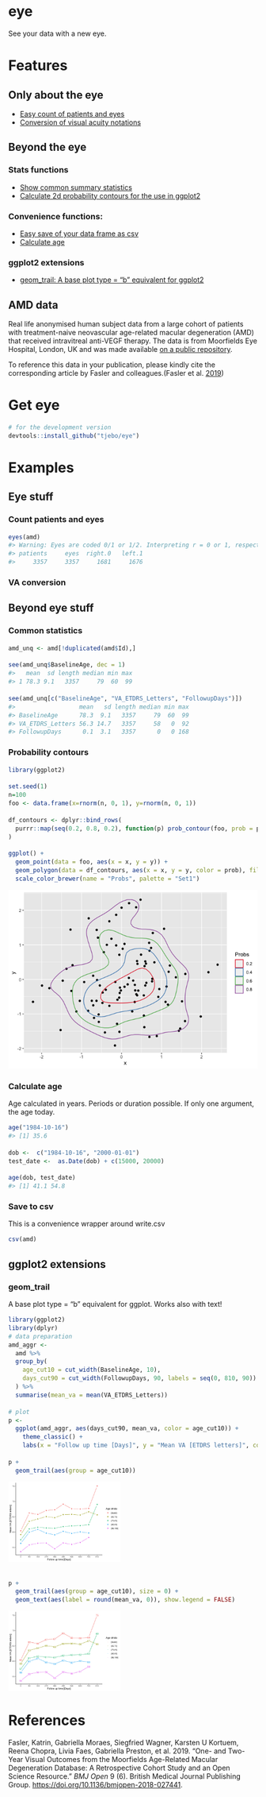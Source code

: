 <!-- README.md is generated from README.Rmd. Please edit that file -->

# eye

See your data with a new eye.

# Features

## Only about the eye

  - [Easy count of patients and eyes](#count-patients-and-eyes)
  - [Conversion of visual acuity notations](#va-conversion)

## Beyond the eye

### Stats functions

  - [Show common summary statistics](#basic-statistics)
  - [Calculate 2d probability contours for the use in
    ggplot2](#probability-contours)

### Convenience functions:

  - [Easy save of your data frame as csv](#save-to-csv)
  - [Calculate age](#calculate-age)

### ggplot2 extensions

  - [geom\_trail: A base plot type = “b” equivalent for
    ggplot2](#geom_trail)

## AMD data

Real life anonymised human subject data from a large cohort of patients
with treatment-naive neovascular age-related macular degeneration (AMD)
that received intravitreal anti-VEGF therapy. The data is from
Moorfields Eye Hospital, London, UK and was made available [on a public
repository](https://datadryad.org/stash/dataset/doi:10.5061/dryad.97r9289).

To reference this data in your publication, please kindly cite the
corresponding article by Fasler and colleagues.(Fasler et al.
[2019](#ref-fasler))

# Get eye

``` r
# for the development version 
devtools::install_github("tjebo/eye")
```

# Examples

## Eye stuff

### Count patients and eyes

``` r
eyes(amd)
#> Warning: Eyes are coded 0/1 or 1/2. Interpreting r = 0 or 1, respectively
#> patients     eyes  right.0   left.1 
#>     3357     3357     1681     1676
```

### VA conversion

## Beyond eye stuff

### Common statistics

``` r
amd_unq <- amd[!duplicated(amd$Id),]

see(amd_unq$BaselineAge, dec = 1)
#>   mean  sd length median min max
#> 1 78.3 9.1   3357     79  60  99

see(amd_unq[c("BaselineAge", "VA_ETDRS_Letters", "FollowupDays")])
#>                  mean   sd length median min max
#> BaselineAge      78.3  9.1   3357     79  60  99
#> VA_ETDRS_Letters 56.3 14.7   3357     58   0  92
#> FollowupDays      0.1  3.1   3357      0   0 168
```

### Probability contours

``` r
library(ggplot2)

set.seed(1)
n=100
foo <- data.frame(x=rnorm(n, 0, 1), y=rnorm(n, 0, 1))

df_contours <- dplyr::bind_rows(
  purrr::map(seq(0.2, 0.8, 0.2), function(p) prob_contour(foo, prob = p))
)

ggplot() +
  geom_point(data = foo, aes(x = x, y = y)) +
  geom_polygon(data = df_contours, aes(x = x, y = y, color = prob), fill = NA) +
  scale_color_brewer(name = "Probs", palette = "Set1")
```

![](README-prob-1.png)<!-- -->

### Calculate age

Age calculated in years. Periods or duration possible. If only one
argument, the age today.

``` r
age("1984-10-16")
#> [1] 35.6

dob <-  c("1984-10-16", "2000-01-01")
test_date <-  as.Date(dob) + c(15000, 20000)

age(dob, test_date)
#> [1] 41.1 54.8
```

### Save to csv

This is a convenience wrapper around write.csv

``` r
csv(amd)
```

## ggplot2 extensions

### geom\_trail

A base plot type = “b” equivalent for ggplot. Works also with text\!

``` r
library(ggplot2)
library(dplyr)
# data preparation
amd_aggr <-
  amd %>%
  group_by(
    age_cut10 = cut_width(BaselineAge, 10),
    days_cut90 = cut_width(FollowupDays, 90, labels = seq(0, 810, 90))
  ) %>%
  summarise(mean_va = mean(VA_ETDRS_Letters))

# plot
p <-
  ggplot(amd_aggr, aes(days_cut90, mean_va, color = age_cut10)) +
    theme_classic() +
    labs(x = "Follow up time [Days]", y = "Mean VA [ETDRS letters]", color = "Age strata")

p +
  geom_trail(aes(group = age_cut10))
```

<img src="README-trail-1.png" width="45%" />

``` r

p +
  geom_trail(aes(group = age_cut10), size = 0) +
  geom_text(aes(label = round(mean_va, 0)), show.legend = FALSE)
```

<img src="README-trail-2.png" width="45%" />

# References

<div id="refs" class="references">

<div id="ref-fasler">

Fasler, Katrin, Gabriella Moraes, Siegfried Wagner, Karsten U Kortuem,
Reena Chopra, Livia Faes, Gabriella Preston, et al. 2019. “One- and
Two-Year Visual Outcomes from the Moorfields Age-Related Macular
Degeneration Database: A Retrospective Cohort Study and an Open Science
Resource.” *BMJ Open* 9 (6). British Medical Journal Publishing Group.
<https://doi.org/10.1136/bmjopen-2018-027441>.

</div>

</div>
